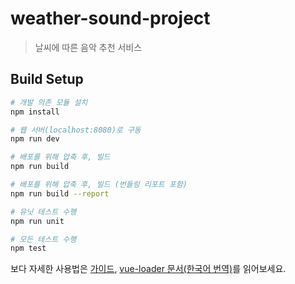 # weather-sound-project

> 날씨에 따른 음악 추천 서비스

## Build Setup

``` bash
# 개발 의존 모듈 설치
npm install

# 웹 서버(localhost:8080)로 구동
npm run dev

# 배포를 위해 압축 후, 빌드
npm run build

# 배포를 위해 압축 후, 빌드 (번들링 리포트 포함)
npm run build --report

# 유닛 테스트 수행
npm run unit

# 모든 테스트 수행
npm test
```

<!-- 보다 자세한 사용법은 [가이드](http://yamoo9.github.io/vue-full/), [vue-loader 문서(한국어 번역)](https://vue-loader.vuejs.org/kr/)를 읽어보세요. -->
보다 자세한 사용법은 [가이드](https://vuejs-templates.github.io/webpack/), [vue-loader 문서(한국어 번역)](https://vue-loader.vuejs.org/kr/)를 읽어보세요.
